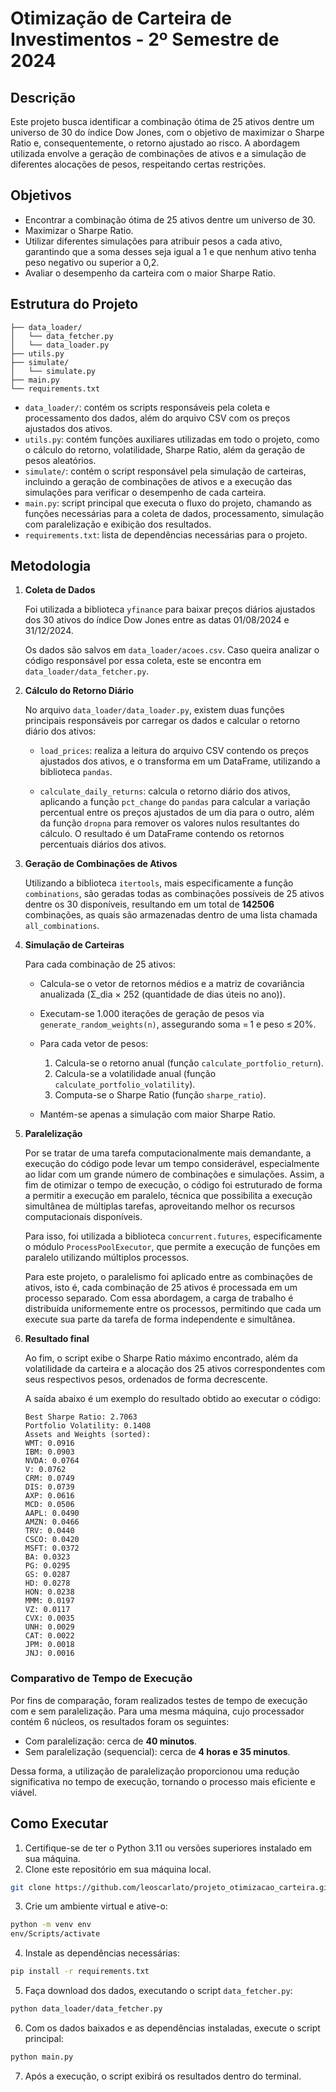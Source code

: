 # Otimização de Carteira de Investimentos - 2º Semestre de 2024

## Descrição
Este projeto busca identificar a combinação ótima de 25 ativos dentre um universo de 30 do índice Dow Jones, com o objetivo de maximizar o Sharpe Ratio e, consequentemente, o retorno ajustado ao risco. A abordagem utilizada envolve a geração de combinações de ativos e a simulação de diferentes alocações de pesos, respeitando certas restrições.

## Objetivos
- Encontrar a combinação ótima de 25 ativos dentre um universo de 30.
- Maximizar o Sharpe Ratio.
- Utilizar diferentes simulações para atribuir pesos a cada ativo, garantindo que a soma desses seja igual a 1 e que nenhum ativo tenha peso negativo ou superior a 0,2.
- Avaliar o desempenho da carteira com o maior Sharpe Ratio.

## Estrutura do Projeto
```
├── data_loader/
│   └── data_fetcher.py
│   └── data_loader.py
├── utils.py              
├── simulate/
│   └── simulate.py    
├── main.py  
└── requirements.txt                  
```
- `data_loader/`: contém os scripts responsáveis pela coleta e processamento dos dados, além do arquivo CSV com os preços ajustados dos ativos.
- `utils.py`: contém funções auxiliares utilizadas em todo o projeto, como o cálculo do retorno, volatilidade, Sharpe Ratio, além da geração de pesos aleatórios.
- `simulate/`: contém o script responsável pela simulação de carteiras, incluindo a geração de combinações de ativos e a execução das simulações para verificar o desempenho de cada carteira.
- `main.py`: script principal que executa o fluxo do projeto, chamando as funções necessárias para a coleta de dados, processamento, simulação com paralelização e exibição dos resultados.
- `requirements.txt`: lista de dependências necessárias para o projeto.


## Metodologia
1. **Coleta de Dados**

    Foi utilizada a biblioteca `yfinance` para baixar preços diários ajustados dos 30 ativos do índice Dow Jones entre as datas 01/08/2024 e 31/12/2024.

    Os dados são salvos em `data_loader/acoes.csv`. Caso queira analizar o código responsável por essa coleta, este se encontra em `data_loader/data_fetcher.py`.

2. **Cálculo do Retorno Diário**

    No arquivo `data_loader/data_loader.py`, existem duas funções principais responsáveis por carregar os dados e calcular o retorno diário dos ativos:

    - `load_prices`: realiza a leitura do arquivo CSV contendo os preços ajustados dos ativos, e o transforma em um DataFrame, utilizando a biblioteca `pandas`.

    - `calculate_daily_returns`: calcula o retorno diário dos ativos, aplicando a função `pct_change` do `pandas` para calcular a variação percentual entre os preços ajustados de um dia para o outro, além da função `dropna` para remover os valores nulos resultantes do cálculo. O resultado é um DataFrame contendo os retornos percentuais diários dos ativos.

3. **Geração de Combinações de Ativos**

    Utilizando a biblioteca `itertools`, mais especificamente a função `combinations`, são geradas todas as combinações possíveis de 25 ativos dentre os 30 disponíveis, resultando em um total de **142506** combinações, as quais são armazenadas dentro de uma lista chamada `all_combinations`.

4. **Simulação de Carteiras**

    Para cada combinação de 25 ativos:
    - Calcula-se o vetor de retornos médios e a matriz de covariância anualizada (Σ_dia × 252 (quantidade de dias úteis no ano)).

    - Executam-se 1.000 iterações de geração de pesos via `generate_random_weights(n)`, assegurando soma = 1 e peso ≤ 20%.

    - Para cada vetor de pesos:

        1. Calcula-se o retorno anual (função `calculate_portfolio_return`).
        2. Calcula-se a volatilidade anual (função `calculate_portfolio_volatility`).
        3. Computa-se o Sharpe Ratio (função `sharpe_ratio`).

    - Mantém-se apenas a simulação com maior Sharpe Ratio.

5. **Paralelização**

    Por se tratar de uma tarefa computacionalmente mais demandante, a execução do código pode levar um tempo considerável, especialmente ao lidar com um grande número de combinações e simulações. Assim, a fim de otimizar o tempo de execução, o código foi estruturado de forma a permitir a execução em paralelo, técnica que possibilita a execução simultânea de múltiplas tarefas, aproveitando melhor os recursos computacionais disponíveis. 
    
    Para isso, foi utilizada a biblioteca `concurrent.futures`, especificamente o módulo `ProcessPoolExecutor`, que permite a execução de funções em paralelo utilizando múltiplos processos.

    Para este projeto, o paralelismo foi aplicado entre as combinações de ativos, isto é, cada combinação de 25 ativos é processada em um processo separado. Com essa abordagem, a carga de trabalho é distribuída uniformemente entre os processos, permitindo que cada um execute sua parte da tarefa de forma independente e simultânea.
    

6. **Resultado final**

    Ao fim, o script exibe o Sharpe Ratio máximo encontrado, além da volatilidade da carteira e a alocação dos 25 ativos correspondentes com seus respectivos pesos, ordenados de forma decrescente.

    A saída abaixo é um exemplo do resultado obtido ao executar o código:

    ```
    Best Sharpe Ratio: 2.7063
    Portfolio Volatility: 0.1408
    Assets and Weights (sorted):
    WMT: 0.0916
    IBM: 0.0903
    NVDA: 0.0764
    V: 0.0762
    CRM: 0.0749
    DIS: 0.0739
    AXP: 0.0616
    MCD: 0.0506
    AAPL: 0.0490
    AMZN: 0.0466
    TRV: 0.0440
    CSCO: 0.0420
    MSFT: 0.0372
    BA: 0.0323
    PG: 0.0295
    GS: 0.0287
    HD: 0.0278
    HON: 0.0238
    MMM: 0.0197
    VZ: 0.0117
    CVX: 0.0035
    UNH: 0.0029
    CAT: 0.0022
    JPM: 0.0018
    JNJ: 0.0016
    ```

### Comparativo de Tempo de Execução
Por fins de comparação, foram realizados testes de tempo de execução com e sem paralelização. Para uma mesma máquina, cujo processador contém 6 núcleos, os resultados foram os seguintes:
- Com paralelização: cerca de **40 minutos**.
- Sem paralelização (sequencial): cerca de **4 horas e 35 minutos**.

Dessa forma, a utilização de paralelização proporcionou uma redução significativa no tempo de execução, tornando o processo mais eficiente e viável.

## Como Executar
1. Certifique-se de ter o Python 3.11 ou versões superiores instalado em sua máquina.
2. Clone este repositório em sua máquina local.
```bash
git clone https://github.com/leoscarlato/projeto_otimizacao_carteira.git
```
3. Crie um ambiente virtual e ative-o:
```bash
python -m venv env
env/Scripts/activate
```
4. Instale as dependências necessárias:
```bash
pip install -r requirements.txt
```
5. Faça download dos dados, executando o script `data_fetcher.py`:
```bash
python data_loader/data_fetcher.py
```
6. Com os dados baixados e as dependências instaladas, execute o script principal:
```bash
python main.py
```
7. Após a execução, o script exibirá os resultados dentro do terminal. 

